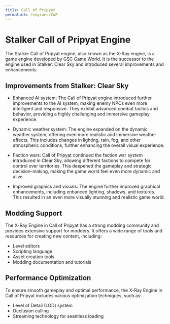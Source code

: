 ```yaml
---
title: Call of Pripyat
permalink: /engines/CoP
---
```


# Stalker Call of Pripyat Engine

The Stalker Call of Pripyat engine, also known as the X-Ray engine, is a game engine developed by GSC Game World. It is the successor to the engine used in Stalker: Clear Sky and introduced several improvements and enhancements.

## Improvements from Stalker: Clear Sky

- Enhanced AI system: The Call of Pripyat engine introduced further improvements to the AI system, making enemy NPCs even more intelligent and responsive. They exhibit advanced combat tactics and behavior, providing a highly challenging and immersive gameplay experience.

- Dynamic weather system: The engine expanded on the dynamic weather system, offering even more realistic and immersive weather effects. This includes changes in lighting, rain, fog, and other atmospheric conditions, further enhancing the overall visual experience.

- Faction wars: Call of Pripyat continued the faction war system introduced in Clear Sky, allowing different factions to compete for control over territories. This deepened the gameplay and strategic decision-making, making the game world feel even more dynamic and alive.

- Improved graphics and visuals: The engine further improved graphical enhancements, including enhanced lighting, shadows, and textures. This resulted in an even more visually stunning and realistic game world.

## Modding Support

The X-Ray Engine in Call of Pripyat has a strong modding community and provides extensive support for modders. It offers a wide range of tools and resources for creating new content, including:

- Level editors
- Scripting language
- Asset creation tools
- Modding documentation and tutorials

## Performance Optimization

To ensure smooth gameplay and optimal performance, the X-Ray Engine in Call of Pripyat includes various optimization techniques, such as:

- Level of Detail (LOD) system
- Occlusion culling
- Streaming technology for seamless loading